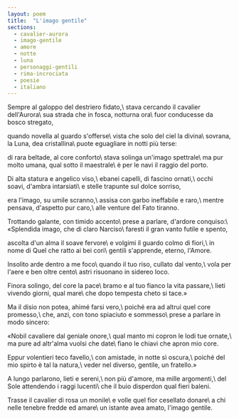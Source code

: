 ```yaml
---
layout: poem
title:  "L'imago gentile"
sections:
  - cavalier-aurora
  - imago-gentile
  - amore
  - notte
  - luna
  - personaggi-gentili
  - rima-incrociata
  - poesie
  - italiano
---
```


Sempre al galoppo del destriero fidato,\\
stava cercando il cavalier dell'Aurora\\
sua strada che in fosca, notturna ora\\
fuor conducesse da bosco stregato,

quando novella al guardo s'offerse\\
vista che solo del ciel la divina\\
sovrana, la Luna, dea cristallina\\
puote eguagliare in notti più terse:

di rara beltade, al core conforto\\
stava solinga un'imago spettrale\\
ma pur molto umana, qual sotto il maestrale\\
è per le navi il raggio del porto.

Di alta statura e angelico viso,\\
ebanei capelli, di fascino ornati,\\
occhi soavi, d'ambra intarsiati\\
e stelle trapunte sul dolce sorriso,

era l'imago, su umile scranno,\\
assisa con garbo ineffabile e raro,\\
mentre pensava, d'aspetto pur caro,\\
alle venture del Fato tiranno.

Trottando galante, con timido accento\\
prese a parlare, d'ardore conquiso:\\
«Splendida imago, che di claro Narciso\\
faresti il gran vanto futile e spento,

ascolta d'un alma il soave fervore\\
e volgimi il guardo colmo di fiori,\\
in nome di Quel che ratto ai bei cori\\
gentili s'apprende, eterno, l'Amore.

Insolito arde dentro a me foco\\
quando il tuo riso, cullato dal vento,\\
vola per l'aere e ben oltre cento\\
astri risuonano in sidereo loco.

Finora solingo, del core la pace\\
bramo e al tuo fianco la vita passare,\\
lieti vivendo giorni, qual mare\\
che dopo tempesta cheto si tace.»

Ma il disio non potea, ahimé farsi vero,\\
poiché era ad altrui quel core promesso,\\
che, anzi, con tono spiaciuto e sommesso\\
prese a parlare in modo sincero:

«Nobil cavaliere dal geniale onore,\\
qual manto mi copron le lodi tue ornate,\\
ma pure ad altr'alma vuolsi che date\\
fìano le chiavi che apron mio core.

Eppur volentieri teco favello,\\
con amistade, in notte sì oscura,\\
poiché del mio spirto è tal la natura,\\
veder nel diverso, gentile, un fratello.»

A lungo parlarono, lieti e sereni,\\
non più d'amore, ma mille argomenti,\\
del Sole attendendo i raggi lucenti\\
che il buio disperdon qual fieri baleni.

Trasse il cavalier di rosa un monile\\
e volle quel fior cesellato donare\\
a chi nelle tenebre fredde ed amare\\
un istante avea amato, l'imago gentile.
